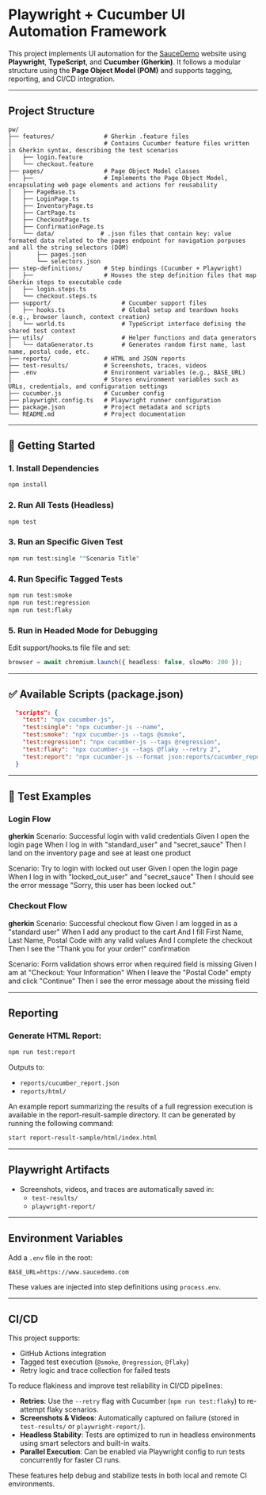 # Playwright + Cucumber UI Automation Framework

This project implements UI automation for the [SauceDemo](https://www.saucedemo.com) website using **Playwright**, **TypeScript**, and **Cucumber (Gherkin)**. It follows a modular structure using the **Page Object Model (POM)** and supports tagging, reporting, and CI/CD integration.

---

## Project Structure

```
pw/
├── features/              # Gherkin .feature files
│                          # Contains Cucumber feature files written in Gherkin syntax, describing the test scenarios
│   ├── login.feature
│   └── checkout.feature
├── pages/                 # Page Object Model classes
│   ├──                    # Implements the Page Object Model, encapsulating web page elements and actions for reusability
│   ├── PageBase.ts
│   ├── LoginPage.ts
│   ├── InventoryPage.ts
│   ├── CartPage.ts
│   ├── CheckoutPage.ts
│   ├── ConfirmationPage.ts
│   └── data/             # .json files that contain key: value formated data related to the pages endpoint for navigation porpuses and all the string selectors (DOM)
│       ├── pages.json
│       └── selectors.json
├── step-definitions/      # Step bindings (Cucumber + Playwright)
│   ├──                    # Houses the step definition files that map Gherkin steps to executable code
│   ├── login.steps.ts
│   └── checkout.steps.ts
├── support/                    # Cucumber support files
│   ├── hooks.ts                # Global setup and teardown hooks (e.g., browser launch, context creation)
│   └── world.ts                # TypeScript interface defining the shared test context
├── utils/                      # Helper functions and data generators
│   └── dataGenerator.ts        # Generates random first name, last name, postal code, etc.
├── reports/               # HTML and JSON reports
├── test-results/          # Screenshots, traces, videos
├── .env                   # Environment variables (e.g., BASE_URL) 
│                          # Stores environment variables such as URLs, credentials, and configuration settings
├── cucumber.js            # Cucumber config
├── playwright.config.ts   # Playwright runner configuration
├── package.json           # Project metadata and scripts
└── README.md              # Project documentation
```

---

## 🚀 Getting Started

### 1. Install Dependencies
```bash
npm install
```

### 2. Run All Tests (Headless)
```bash
npm test
```
### 3. Run an Specific Given Test
```bash
npm run test:single ""Scenario Title"
```
### 4. Run Specific Tagged Tests
```bash
npm run test:smoke
npm run test:regression
npm run test:flaky
```

### 5. Run in Headed Mode for Debugging
Edit support/hooks.ts file file and set:
```ts
browser = await chromium.launch({ headless: false, slowMo: 200 });
```

---

## ✅ Available Scripts (package.json)

```json
  "scripts": {
    "test": "npx cucumber-js",
    "test:single": "npx cucumber-js --name",
    "test:smoke": "npx cucumber-js --tags @smoke",
    "test:regression": "npx cucumber-js --tags @regression",
    "test:flaky": "npx cucumber-js --tags @flaky --retry 2",
    "test:report": "npx cucumber-js --format json:reports/cucumber_report.json && node report.js"
  }
```

---

## 🧪 Test Examples

### Login Flow
**gherkin**
  Scenario: Successful login with valid credentials
    Given I open the login page
    When I log in with "standard_user" and "secret_sauce" 
    Then I land on the inventory page and see at least one product
  
  Scenario: Try to login with locked out user
    Given I open the login page
    When I log in with "locked_out_user" and "secret_sauce"
    Then I should see the error message "Sorry, this user has been locked out."

### Checkout Flow
**gherkin**
  Scenario: Successful checkout flow
    Given I am logged in as a "standard user"
    When I add any product to the cart
    And I fill First Name, Last Name, Postal Code with any valid values
    And I complete the checkout
    Then I see the "Thank you for your order!" confirmation

  Scenario: Form validation shows error when required field is missing
    Given I am at "Checkout: Your Information"
    When I leave the "Postal Code" empty and click "Continue"
    Then I see the error message about the missing field

---

## Reporting

### Generate HTML Report:
```bash
npm run test:report
```

Outputs to:
- `reports/cucumber_report.json`
- `reports/html/`

An example report summarizing the results of a full regression execution is available in the report-result-sample directory. It can be generated by running the following command:
```bash
start report-result-sample/html/index.html
```
---

## Playwright Artifacts

- Screenshots, videos, and traces are automatically saved in:
  - `test-results/`
  - `playwright-report/`

---

## Environment Variables

Add a `.env` file in the root:
```
BASE_URL=https://www.saucedemo.com
```

These values are injected into step definitions using `process.env`.

---

## CI/CD

This project supports:
- GitHub Actions integration
- Tagged test execution (`@smoke`, `@regression`, `@flaky`)
- Retry logic and trace collection for failed tests

To reduce flakiness and improve test reliability in CI/CD pipelines:

- **Retries**: Use the `--retry` flag with Cucumber (`npm run test:flaky`) to re-attempt flaky scenarios.
- **Screenshots & Videos**: Automatically captured on failure (stored in `test-results/` or `playwright-report/`).
- **Headless Stability**: Tests are optimized to run in headless environments using smart selectors and built-in waits.
- **Parallel Execution**: Can be enabled via Playwright config to run tests concurrently for faster CI runs.

These features help debug and stabilize tests in both local and remote CI environments.